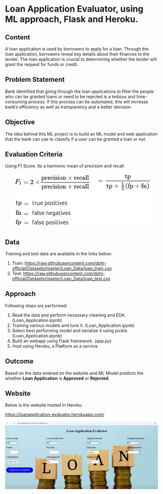 # Loan Application Evaluator, using ML approach, Flask and Heroku.

## Content
A loan application is used by borrowers to apply for a loan. Through the loan application, borrowers reveal key details about their finances to the lender. The loan application is crucial to determining whether the lender will grant the request for funds or credit.

## Problem Statement
Bank identified that going through the loan applications to filter the people who can be granted loans or need to be rejected is a tedious and time-consuming process. If this process can be automated, this will increase bank’s efficiency as well as transparency and a better decision.

## Objective
The idea behind this ML project is to build an ML model and web application that the bank can use to classify if a user can be granted a loan or not.

## Evaluation Criteria
Using F1 Score. Its a harmonic mean of precision and recall. 

<p align="center">
  <img width="460" src="images/f1score.JPG">
</p>

## Data
  
Training and test data are available in the links below:

  1. Train: https://raw.githubusercontent.com/dphi-official/Datasets/master/Loan_Data/loan_train.csv
  2. Test:  https://raw.githubusercontent.com/dphi-official/Datasets/master/Loan_Data/loan_test.csv

## Approach
Following steps are performed:
1. Read the data and perform necessary cleaning and EDA. (Loan_Application.ipynb)
2. Training various models and tune it. (Loan_Application.ipynb)
3. Select best performing model and serialize it using pickle. (Loan_Application.ipynb)
4. Build an webapp using Flask framework. (app.py)
5. Host using Heroku, a Platform as a service.

## Outcome
Based on the data entered on the website and ML Model predicts the whether **Loan Application** is **Approved** or **Rejected**.

## Website

Below is the website hosted in Heroku.

https://loanapplication-evaluator.herokuapp.com/


<p align="center">
  <img src="images/website.JPG">
</p>
